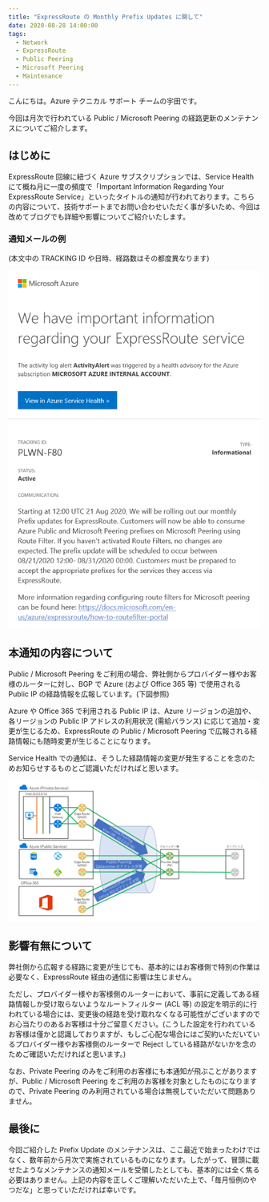 ```yaml
---
title: "ExpressRoute の Monthly Prefix Updates に関して"
date: 2020-08-28 14:00:00
tags:
  - Network
  - ExpressRoute
  - Public Peering
  - Microsoft Peering
  - Maintenance
---
```


こんにちは。Azure テクニカル サポート チームの宇田です。

今回は月次で行われている Public / Microsoft Peering の経路更新のメンテナンスについてご紹介します。

## はじめに
ExpressRoute 回線に紐づく Azure サブスクリプションでは、Service Health にて概ね月に一度の頻度で「Important Information Regarding Your ExpressRoute Service」といったタイトルの通知が行われております。こちらの内容について、技術サポートまでお問い合わせいただく事が多いため、今回は改めてブログでも詳細や影響についてご紹介いたします。

### 通知メールの例
(本文中の TRACKING ID や日時、経路数はその都度異なります)

![通知メールのサンプル](./ExpressRoutePrefixRollout/ExpressRoutePrefixRollout1.png)

## 本通知の内容について
Public / Microsoft Peering をご利用の場合、弊社側からプロバイダー様やお客様のルーターに対し、BGP で Azure (および Office 365 等) で使用される Public IP の経路情報を広報しています。(下図参照)

Azure や Office 365 で利用される Public IP は、Azure リージョンの追加や、各リージョンの Public IP アドレスの利用状況 (需給バランス) に応じて追加・変更が生じるため、ExpressRoute の Public / Microsoft Peering で広報される経路情報にも随時変更が生じることになります。

Service Health での通知は、そうした経路情報の変更が発生することを念のためお知らせするものとご認識いただければと思います。

![Microsoft 側から広報される経路情報](./ExpressRoutePrefixRollout/ExpressRoutePrefixRollout2.png)

## 影響有無について
弊社側から広報する経路に変更が生じても、基本的にはお客様側で特別の作業は必要なく、ExpressRoute 経由の通信に影響は生じません。

ただし、プロバイダー様やお客様側のルーターにおいて、事前に定義してある経路情報しか受け取らないようなルートフィルター (ACL 等) の設定を明示的に行われている場合には、変更後の経路を受け取れなくなる可能性がございますのでお心当たりのあるお客様は十分ご留意ください。(こうした設定を行われているお客様は僅かと認識しておりますが、もしご心配な場合にはご契約いただいているプロバイダー様やお客様側のルーターで Reject している経路がないかを念のためご確認いただければと思います。)

なお、Private Peering のみをご利用のお客様にも本通知が飛ぶことがありますが、Public / Microsoft Peering をご利用のお客様を対象としたものになりますので、Private Peering のみ利用されている場合は無視していただいて問題ありません。

## 最後に
今回ご紹介した Prefix Update のメンテナンスは、ここ最近で始まったわけではなく、数年前から月次で実施されているものになります。したがって、冒頭に載せたようなメンテナンスの通知メールを受領したとしても、基本的には全く焦る必要はありません。上記の内容を正しくご理解いただいた上で、「毎月恒例のやつだな」と思っていただければ幸いです。
